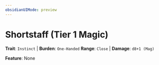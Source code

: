 ```yaml
---
obsidianUIMode: preview
---
```

# Shortstaff (Tier 1 Magic)

**Trait**: `Instinct` | **Burden**: `One-Handed`
**Range**: `Close` | **Damage**: `d8+1 (Mag)`

**Feature**: None
